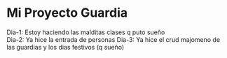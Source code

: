 ﻿# Mi Proyecto Guardia
Dia-1: Estoy haciendo las malditas clases q puto sueño <br>
Dia-2: Ya hice la entrada de personas
Dia-3: Ya hice el crud majomeno de las guardias y los dias festivos (q sueño)
